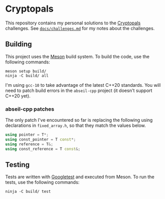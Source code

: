 # Cryptopals

This repository contains my personal solutions to the
[Cryptopals](https://cryptopals.com/) challenges. See
[`docs/challenges.md`](docs/challenges.md) for my notes about the challenges.

## Building

This project uses the [Meson](https://mesonbuild.com/) build system. To build
the code, use the following commands:

``` shell
meson setup build/
ninja -C build/ all
```

I'm using `gcc-10` to take advantage of the latest C++20 standards. You will
need to patch build errors in the `abseil-cpp` project (it doesn't support C++20
yet).

### abseil-cpp patches

The only patch I've encountered so far is replacing the following using
declarations in `fixed_array.h`, so that they match the values below.

```c++
using pointer = T*;
using const_pointer = T const*;
using reference = T&;
using const_reference = T const&;
```

## Testing

Tests are written with [Googletest](https://github.com/google/googletest) and
executed from Meson. To run the tests, use the following commands:

``` shell
ninja -C build/ test
```

